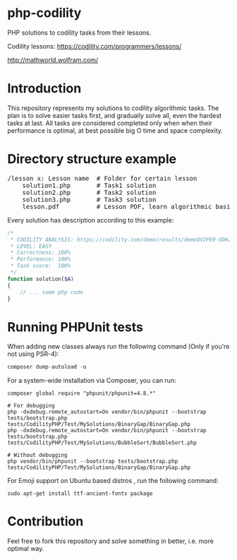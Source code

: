 php-codility
============

PHP solutions to codility tasks from their lessons.

Codility lessons: https://codility.com/programmers/lessons/

http://mathworld.wolfram.com/

Introduction
============
This repository represents my solutions to codility algorithmic tasks. The plan is to solve easier tasks first, and gradually solve all, even the hardest tasks at last. All tasks are considered completed only when when their performance is optimal, at best possible big O time and space complexity.

Directory structure example
============
<pre>
/lesson x: Lesson name  # Folder for certain lesson 
    solution1.php       # Task1 solution
    solution2.php       # Task2 solution
    solution3.php       # Task3 solution
    lesson.pdf          # Lesson PDF, learn algorithmic basic required to solve tasks
</pre>

Every solution has description according to this example:
```php
/*
 * CODILITY ANALYSIS: https://codility.com/demo/results/demoQV2PE9-UDK/
 * LEVEL: EASY
 * Correctness:	100%
 * Performance:	100%
 * Task score:	100%
 */
function solution($A)
{
    // ... some php code
}
```

Running PHPUnit tests
============

When adding new classes always run the following command (Only if you're not using PSR-4):

```php
composer dump-autoload -o
```

For a system-wide installation via Composer, you can run:

```shell
composer global require "phpunit/phpunit=4.8.*"
```

```shell
# For debugging
php -dxdebug.remote_autostart=On vendor/bin/phpunit --bootstrap tests/bootstrap.php tests/CodilityPHP/Test/MySolutions/BinaryGap/BinaryGap.php
php -dxdebug.remote_autostart=On vendor/bin/phpunit --bootstrap tests/bootstrap.php tests/CodilityPHP/Test/MySolutions/BubbleSort/BubbleSort.php

# Without debugging
php vendor/bin/phpunit --bootstrap tests/bootstrap.php tests/CodilityPHP/Test/MySolutions/BinaryGap/BinaryGap.php
```


For Emoji support on Ubuntu based distros , run the following command:

```shell
sudo apt-get install ttf-ancient-fonts package
```

Contribution
============
Feel free to fork this repository and solve something in better, i.e. more optimal way.
